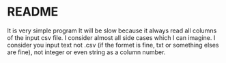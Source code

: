 # README

It is very simple program
It will be slow because it always read all columns of the input csv file.
I consider almost all side cases which I can imagine.
I consider you input text not .csv (if the formet is fine, txt or something elses are fine), not integer or even string as a column number. 
